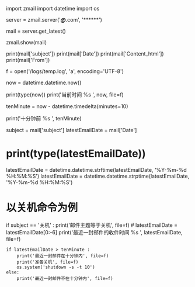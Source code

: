 
import zmail
import datetime
import os

server = zmail.server('***@***.com', '******')

mail = server.get_latest()

zmail.show(mail)

print(mail['subject'])
print(mail['Date'])
print(mail['Content_html'])
print(mail['From'])

f = open('/logs/temp.log', 'a', encoding='UTF-8')

now = datetime.datetime.now()

print(type(now))
print('当前时间 %s ', now, file=f)

tenMinute = now - datetime.timedelta(minutes=10)

print('十分钟前 %s ', tenMinute)

subject = mail['subject']
latestEmailDate = mail['Date']
# print(type(latestEmailDate))
latestEmailDate = datetime.datetime.strftime(latestEmailDate, '%Y-%m-%d %H:%M:%S')
latestEmailDate = datetime.datetime.strptime(latestEmailDate, '%Y-%m-%d %H:%M:%S')

# 以关机命令为例
if subject == '关机' :
    print('邮件主题等于关机', file=f)
    # latestEmailDate = latestEmailDate[0:-6]
    print('最近一封邮件的收件时间 %s ', latestEmailDate, file=f)

    if latestEmailDate > tenMinute :
        print('最近一封邮件在十分钟内', file=f)
        print('准备关机', file=f)
        os.system('shutdown -s -t 10')
    else:
        print('最近一封邮件不在十分钟内', file=f)

